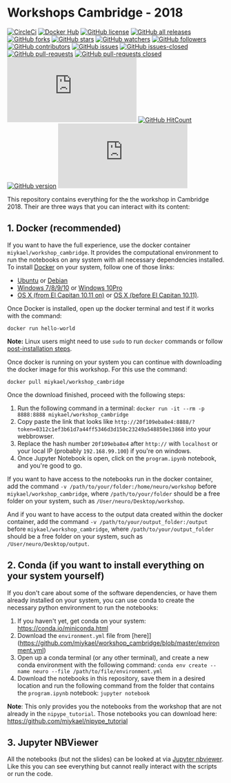 # Workshops Cambridge - 2018


[![CircleCi](https://img.shields.io/circleci/project/miykael/workshop_cambridge/master.svg?maxAge=2592000)](https://circleci.com/gh/miykael/workshop_cambridge/tree/master)
[![Docker Hub](https://img.shields.io/docker/pulls/miykael/workshop_cambridge.svg?maxAge=2592000)](https://hub.docker.com/r/miykael/workshop_cambridge/)
[![GitHub license](https://img.shields.io/github/license/miykael/workshop_cambridge/StrapDown.js.svg)](https://github.com/miykael/workshop_cambridge/StrapDown.js/blob/master/LICENSE)
[![GitHub all releases](https://img.shields.io/github/downloads/miykael/workshop_cambridge/StrapDown.js/total.svg)](https://GitHub.com/miykael/workshop_cambridge/StrapDown.js/releases/)
[![GitHub forks](https://img.shields.io/github/forks/miykael/workshop_cambridge/StrapDown.js.svg?style=social&label=Fork&maxAge=2592000)](https://GitHub.com/miykael/workshop_cambridge/StrapDown.js/network/)
[![GitHub stars](https://img.shields.io/github/stars/miykael/workshop_cambridge/StrapDown.js.svg?style=social&label=Star&maxAge=2592000)](https://GitHub.com/miykael/workshop_cambridge/StrapDown.js/stargazers/)
[![GitHub watchers](https://img.shields.io/github/watchers/miykael/workshop_cambridge/StrapDown.js.svg?style=social&label=Watch&maxAge=2592000)](https://GitHub.com/miykael/workshop_cambridge/StrapDown.js/watchers/)
[![GitHub followers](https://img.shields.io/github/followers/miykael.svg?style=social&label=Follow&maxAge=2592000)](https://github.com/miykael?tab=followers)
[![GitHub contributors](https://img.shields.io/github/contributors/miykael/workshop_cambridge/StrapDown.js.svg)](https://GitHub.com/miykael/workshop_cambridge/StrapDown.js/graphs/contributors/)
[![GitHub issues](https://img.shields.io/github/issues/miykael/workshop_cambridge/StrapDown.js.svg)](https://GitHub.com/miykael/workshop_cambridge/StrapDown.js/issues/)
[![GitHub issues-closed](https://img.shields.io/github/issues-closed/miykael/workshop_cambridge/StrapDown.js.svg)](https://GitHub.com/miykael/workshop_cambridge/StrapDown.js/issues?q=is%3Aissue+is%3Aclosed)
[![GitHub pull-requests](https://img.shields.io/github/issues-pr/miykael/workshop_cambridge/StrapDown.js.svg)](https://GitHub.com/miykael/workshop_cambridge/StrapDown.js/pull/)
[![GitHub pull-requests closed](https://img.shields.io/github/issues-pr-closed/miykael/workshop_cambridge/StrapDown.js.svg)](https://GitHub.com/miykael/workshop_cambridge/StrapDown.js/pull/)
[![GitHub size](https://badge-size.herokuapp.com/miykael/workshop_cambridge/StrapDown.js/master/strapdown.min.js)](https://github.com/miykael/workshop_cambridge/StrapDown.js/blob/master/strapdown.min.js)
[![GitHub HitCount](http://hits.dwyl.io/miykael/workshop_cambridge/nipype_tutorial.svg)](http://hits.dwyl.io/miykael/workshop_cambridge/nipype_tutorial)
[![GitHub version](https://badge.fury.io/gh/miykael%2FStrapDown.js.svg)](https://github.com/miykael/workshop_cambridge/StrapDown.js)
[![Google Analytics](https://ga-beacon.appspot.com/UA-XXXXXXXX-XX/github.com/miykael/workshop_cambridge/badges/README.md)](https://GitHub.com/miykael/workshop_cambridge/badges/)



This repository contains everything for the the workshop in Cambridge 2018. Their are three ways that you can interact with its content:

## 1. Docker (recommended)

If you want to have the full experience, use the docker container `miykael/workshop_cambridge`. It provides the computational environment to run the notebooks on any system with all necessary dependencies installed. To install [Docker](https://www.docker.com/) on your system, follow one of those links:

 - [Ubuntu](https://docs.docker.com/engine/installation/linux/ubuntu/) or [Debian](https://docs.docker.com/engine/installation/linux/docker-ce/debian/)
 - [Windows 7/8/9/10](https://docs.docker.com/toolbox/toolbox_install_windows/) or [Windows 10Pro](https://docs.docker.com/docker-for-windows/install/)
 - [OS X (from El Capitan 10.11 on)](https://docs.docker.com/docker-for-mac/install/) or [OS X (before El Capitan 10.11)](https://docs.docker.com/toolbox/toolbox_install_mac/).

Once Docker is installed, open up the docker terminal and test if it works with the command:

    docker run hello-world

**Note:** Linux users might need to use ``sudo`` to run ``docker`` commands or follow [post-installation steps](https://docs.docker.com/engine/installation/linux/linux-postinstall/).

Once docker is running on your system you can continue with downloading the docker image for this workshop. For this use the command:

`docker pull miykael/workshop_cambridge`

Once the download finished, proceed with the following steps:

1. Run the following command in a terminal: ```docker run -it --rm -p 8888:8888 miykael/workshop_cambridge```
1. Copy paste the link that looks like ```http://20f109eba8e4:8888/?token=0312c1ef3b61d7a44ff5346d3d150c23249a548850e13868``` into your webbrowser.
1. Replace the hash number ```20f109eba8e4``` after `http://` with `localhost` or your local IP (probably `192.168.99.100`) if you're on windows.
1. Once Jupyter Notebook is open, click on the `program.ipynb` notebook, and you're good to go.

If you want to have access to the notebooks run in the docker container, add the command `-v /path/to/your/folder:/home/neuro/workshop` before `miykael/workshop_cambridge`, where `/path/to/your/folder` should be a free folder on your system, such as `/User/neuro/Desktop/workshop`.

And if you want to have access to the output data created within the docker container, add the command  `-v /path/to/your/output_folder:/output` before `miykael/workshop_cambridge`, where `/path/to/your/output_folder` should be a free folder on your system, such as `/User/neuro/Desktop/output`.


## 2. Conda (if you want to install everything on your system yourself)

If you don't care about some of the software dependencies, or have them already installed on your system, you can use conda to create the necessary python environment to run the notebooks:

1. If you haven't yet, get conda on your system: https://conda.io/miniconda.html
2. Download the `environment.yml` file from [here]](https://github.com/miykael/workshop_cambridge/blob/master/environment.yml)
3. Open up a conda terminal (or any other terminal), and create a new conda environment with the following command: `conda env create --name neuro --file /path/to/file/environment.yml`
4. Download the notebooks in this repository, save them in a desired location and run the following command from the folder that contains the `program.ipynb` notebook: `jupyter notebook`

**Note**: This only provides you the notebooks from the workshop that are not already in the `nipype_tutorial`. Those notebooks you can download here: https://github.com/miykael/nipype_tutorial


## 3. Jupyter NBViewer

All the notebooks (but not the slides) can be looked at via [Jupyter nbviewer](https://nbviewer.jupyter.org/github/miykael/workshop_mumbai/blob/master/program.ipynb). Like this you can see everything but cannot really interact with the scripts or run the code.
